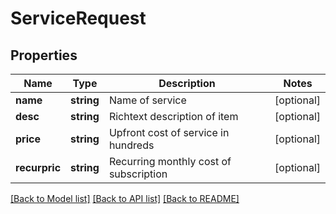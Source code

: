 # ServiceRequest

## Properties
Name | Type | Description | Notes
------------ | ------------- | ------------- | -------------
**name** | **string** | Name of service | [optional] 
**desc** | **string** | Richtext description of item | [optional] 
**price** | **string** | Upfront cost of service in hundreds | [optional] 
**recurpric** | **string** | Recurring monthly cost of subscription | [optional] 

[[Back to Model list]](../README.md#documentation-for-models) [[Back to API list]](../README.md#documentation-for-api-endpoints) [[Back to README]](../README.md)


